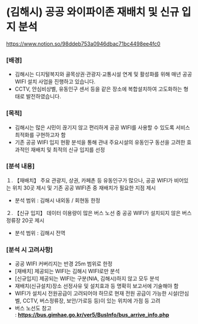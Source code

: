 # (김해시) 공공 와이파이존 재배치 및 신규 입지 분석
https://www.notion.so/98ddeb753a0946dbac71bc4498ee4fc0

### [배경]

- 김해시는 디지털복지와 골목상권·관광지·교통시설 연계 및 활성화를 위해 매년 공공WIFI 설치 사업을 진행하고 있습니다.
- CCTV, 안심비상벨, 유동인구 센서 등을 같은 장소에 복합설치하여 고도화하는 형태로 발전하였습니다.

### [목적]

- 김해시는 많은 시민이 끊기지 않고 편리하게 공공 WIFI를 사용할 수 있도록 서비스 최적화를 구현하고자 함
- 기존 공공 WIFI 입지 현황 분석을 통해 관내 주요시설의 유동인구 동선을 고려한 효과적인 재배치 및 최적의 신규 입지를 선정

### [분석 내용]

１. 【재배치】 주요 관광지, 상권, 카페촌 등 유동인구가 많으나, 공공 WIFI가 비어있는 위치 30곳 제시 및 기존 공공 WIFI존 중 재배치가 필요한 지점 제시

- 분석 범위 : 김해시 내외동 / 회현동 한정

２. 【신규 입지】 데이터 이용량이 많은 버스 노선 중 공공 WIFI가 설치되지 않은 버스 정류장 20곳 제시

- 분석 범위 : 김해시 전역

### [분석 시 고려사항]

- 공공 WIFI 커버리지는 반경 25m 범위로 한정
- [재배치] 제공되는 WIFI는 김해시 WIFI로만 분석
- [신규입지] 제공되는 WIFI는 구분(NIA, 김해시)하지 않고 모두 분석
- 재배치(신규설치)장소 선정사유 및 설치효과 등 명확히 보고서에 기술해야 함
- WIFI가 설치시 전원공급이 고려되어야 하므로 현재 전원 공급이 가능한 시설(안심벨, CCTV, 버스정류장, 보안/가로등 등)이 있는 위치에 가점 등 고려
- 버스 노선도 참고 : **https://bus.gimhae.go.kr/ver5/BusInfo/bus_arrive_info.php**

